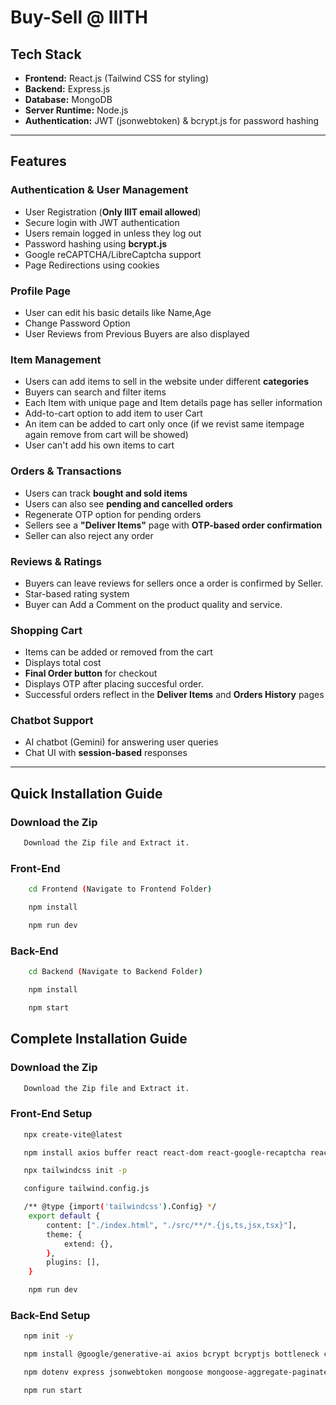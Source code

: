 # Buy-Sell @ IIITH

##  Tech Stack
- **Frontend:** React.js (Tailwind CSS for styling)
- **Backend:** Express.js
- **Database:** MongoDB
- **Server Runtime:** Node.js
- **Authentication:** JWT (jsonwebtoken) & bcrypt.js for password hashing

---

##  Features
### **Authentication & User Management**
- User Registration (**Only IIIT email allowed**)
- Secure login with JWT authentication
- Users remain logged in unless they log out
- Password hashing using **bcrypt.js**
- Google reCAPTCHA/LibreCaptcha support
- Page Redirections using cookies

### **Profile Page**
- User can edit his basic details like Name,Age
- Change Password Option
- User Reviews from Previous Buyers are also displayed

###  **Item Management**
- Users can add items to sell in the website under different **categories**
- Buyers can search and filter items
- Each Item with unique page and Item details page has seller information
- Add-to-cart option to add item to user Cart
- An item can be added to cart only once (if we revist same itempage again remove from cart will be showed)
- User can't add his own items to cart


###  **Orders & Transactions**
- Users can track **bought and sold items**
- Users can also see **pending and cancelled orders**
- Regenerate OTP option for pending orders
- Sellers see a **"Deliver Items"** page with **OTP-based order confirmation**
- Seller can also reject any order

###  **Reviews & Ratings**
- Buyers can leave reviews for sellers once a order is confirmed by Seller.
- Star-based rating system
- Buyer can Add a Comment on the product quality and service.

###  **Shopping Cart**
- Items can be added or removed from the cart
- Displays total cost
- **Final Order button** for checkout
- Displays OTP after placing succesful order.
- Successful orders reflect in the **Deliver Items** and **Orders History** pages

###  **Chatbot Support**
- AI chatbot (Gemini) for answering user queries
- Chat UI with **session-based** responses

---

## Quick Installation Guide
###  **Download the Zip**
```sh
   Download the Zip file and Extract it.
```

### **Front-End**
```sh
    cd Frontend (Navigate to Frontend Folder)

    npm install

    npm run dev
```

### **Back-End**
```sh
    cd Backend (Navigate to Backend Folder)

    npm install

    npm start
```

## Complete Installation Guide
###  **Download the Zip**
```sh
   Download the Zip file and Extract it.
```

### **Front-End Setup**

```sh 
   npx create-vite@latest

   npm install axios buffer react react-dom react-google-recaptcha react-markdown react-router-dom

   npx tailwindcss init -p

   configure tailwind.config.js

   /** @type {import('tailwindcss').Config} */
    export default {
        content: ["./index.html", "./src/**/*.{js,ts,jsx,tsx}"],
        theme: {
            extend: {},
        },
        plugins: [],
    }

    npm run dev

```

### **Back-End Setup**

```sh
   npm init -y

   npm install @google/generative-ai axios bcrypt bcryptjs bottleneck cookie-parser cors 

   npm dotenv express jsonwebtoken mongoose mongoose-aggregate-paginate-v2 nodemon

   npm run start

```   
